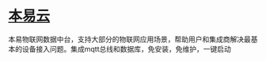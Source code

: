 # [本易云](https://busycloud.cn)
本易物联网数据中台，支持大部分的物联网应用场景，帮助用户和集成商解决最基本的设备接入问题。集成mqtt总线和数据库，免安装，免维护，一键启动
